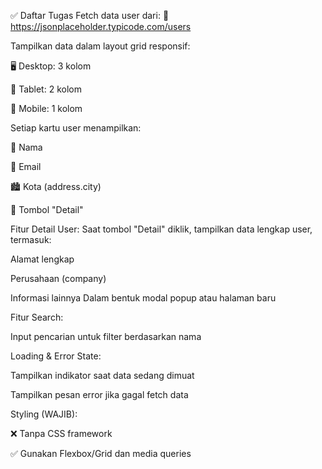 ✅ Daftar Tugas
Fetch data user dari:
🔗 https://jsonplaceholder.typicode.com/users

Tampilkan data dalam layout grid responsif:

🖥️ Desktop: 3 kolom

📱 Tablet: 2 kolom

📱 Mobile: 1 kolom

Setiap kartu user menampilkan:

🧑 Nama

📧 Email

🏙️ Kota (address.city)

🔘 Tombol "Detail"

Fitur Detail User:
Saat tombol "Detail" diklik, tampilkan data lengkap user, termasuk:

Alamat lengkap

Perusahaan (company)

Informasi lainnya
Dalam bentuk modal popup atau halaman baru

Fitur Search:

Input pencarian untuk filter berdasarkan nama

Loading & Error State:

Tampilkan indikator saat data sedang dimuat

Tampilkan pesan error jika gagal fetch data

Styling (WAJIB):

❌ Tanpa CSS framework

✅ Gunakan Flexbox/Grid dan media queries